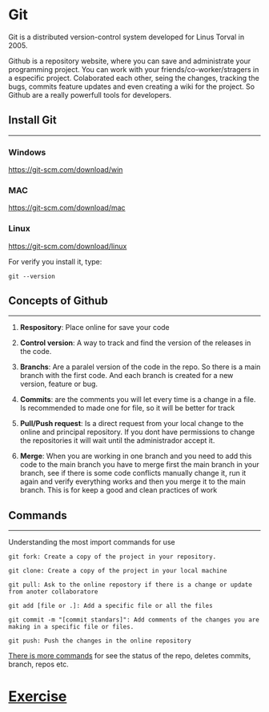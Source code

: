 # Git
Git is a distributed version-control system developed for Linus Torval in 2005.

Github is a repository website, where you can save and administrate your programming project. You can work with your friends/co-worker/stragers in a especific project. Colaborated each other, seing the changes, tracking the bugs, commits feature updates and even creating a wiki for the project.
So Github are a really powerfull tools for developers.

## Install Git
---
### Windows 
 https://git-scm.com/download/win 

### MAC
https://git-scm.com/download/mac

### Linux
https://git-scm.com/download/linux

For verify you install it, type:
    
    git --version

## Concepts of Github
---
1. **Respository**: Place online for save your code

2. **Control version**: A way to track and find the version of the releases in the code.

3. **Branchs**: Are a paralel version of the code in the repo. So there is a main branch with the first code. And each branch is created for a new version, feature or bug.

4. **Commits**: are the comments you will let every time is a change in a file. Is recommended to made one for file, so it will be better for track

5. **Pull/Push request**: Is a direct request from your local change to the online and principal repository. If you dont have permissions to change the repositories it will wait until the administrador accept it.

6. **Merge**: When you are working in one branch and you need to add this code to the main branch you have to merge first the main branch in your branch, see if there is some code conflicts manually change it, run it again and verify everything works and then you merge it to the main branch. This is for keep a good and clean practices of work


## Commands 
--- 
Understanding the most import commands for use

    git fork: Create a copy of the project in your repository.

    git clone: Create a copy of the project in your local machine

    git pull: Ask to the online repostory if there is a change or update from anoter collaboratore

    git add [file or .]: Add a specific file or all the files

    git commit -m "[commit standars]": Add comments of the changes you are making in a specific file or files.
    
    git push: Push the changes in the online repository

[There is more commands](https://github.github.com/training-kit/downloads/github-git-cheat-sheet.pdf)
for see the status of the repo, deletes commits, branch, repos etc.
    
# [Exercise ](1.md)


